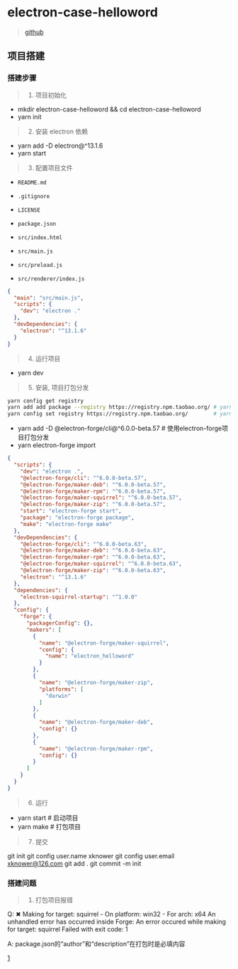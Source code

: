 # electron-case-helloword

> [github](https://github.com/xk-yuan/electron-case-helloworld)

## 项目搭建

### 搭建步骤

> 1. 项目初始化

- mkdir electron-case-helloword && cd electron-case-helloword
- yarn init

> 2. 安装 electron 依赖

- yarn add -D electron@^13.1.6
- yarn start

> 3. 配置项目文件

- `README.md`
- `.gitignore`
- `LICENSE`

- `package.json`

- `src/index.html`
- `src/main.js`
- `src/preload.js`

- `src/renderer/index.js`

```json package.json
{
  "main": "src/main.js",
  "scripts": {
    "dev": "electron ."
  },
  "devDependencies": {
    "electron": "^13.1.6"
  }
}
```

> 4. 运行项目

- yarn dev

> 5. 安装, 项目打包分发

```sh
yarn config get registry
yarn add add package --registry https://registry.npm.taobao.org/ # yarn 临时使用国内镜像
yarn config set registry https://registry.npm.taobao.org/        # yarn 配置国内镜像
```

- yarn add -D @electron-forge/cli@^6.0.0-beta.57 # 使用electron-forge项目打包分发
- yarn electron-forge import

```json package.json
{
  "scripts": {
    "dev": "electron .",
    "@electron-forge/cli": "^6.0.0-beta.57",
    "@electron-forge/maker-deb": "^6.0.0-beta.57",
    "@electron-forge/maker-rpm": "^6.0.0-beta.57",
    "@electron-forge/maker-squirrel": "^6.0.0-beta.57",
    "@electron-forge/maker-zip": "^6.0.0-beta.57",
    "start": "electron-forge start",
    "package": "electron-forge package",
    "make": "electron-forge make"
  },
  "devDependencies": {
    "@electron-forge/cli": "^6.0.0-beta.63",
    "@electron-forge/maker-deb": "^6.0.0-beta.63",
    "@electron-forge/maker-rpm": "^6.0.0-beta.63",
    "@electron-forge/maker-squirrel": "^6.0.0-beta.63",
    "@electron-forge/maker-zip": "^6.0.0-beta.63",
    "electron": "^13.1.6"
  },
  "dependencies": {
    "electron-squirrel-startup": "^1.0.0"
  },
  "config": {
    "forge": {
      "packagerConfig": {},
      "makers": [
        {
          "name": "@electron-forge/maker-squirrel",
          "config": {
            "name": "electron_helloword"
          }
        },
        {
          "name": "@electron-forge/maker-zip",
          "platforms": [
            "darwin"
          ]
        },
        {
          "name": "@electron-forge/maker-deb",
          "config": {}
        },
        {
          "name": "@electron-forge/maker-rpm",
          "config": {}
        }
      ]
    }
  }
}
```

> 6. 运行

- yarn start  # 启动项目
- yarn make   # 打包项目

> 7. 提交

git init
git config user.name xknower
git config user.email xknower@126.com
git add .
git commit -m init

### 搭建问题

> 1. 打包项目报错

Q: ✖ Making for target: squirrel - On platform: win32 - For arch: x64
An unhandled error has occurred inside Forge:
An error occured while making for target: squirrel
Failed with exit code: 1

A: package.json的“author”和“description”在打包时是必填内容

[1](https://blog.csdn.net/qq_44238690/article/details/119142913)

